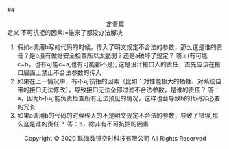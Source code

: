 ##<center>定责篇</center>
定义 不可抗拒的因素:=谁来了都没办法解决
1. 假如a调用b写的代码的时候，传入了明文规定不合法的参数，那么这是谁的责任？是b没有做好安全检查所以太脆弱？还是a破坏了规定？
答:c(有可能c=b，也有可能c=a,也有可能都不是), 这是设计接口人的责任，首先应该在接口层面上禁止不合法参数的传入
2. 如果在上一情况中，有不可抗拒的因素（比如：对性能极大的牺牲、对系统自带的接口无法修改），导致接口无法全部过滤不合法参数，是谁的责任？
答：a，因为b不可能负责检查所有无法预见的情况，这样也会导致b的代码非必要的冗长
3. 如果a调用b的代码的时候传入的不是明文规定不合法的参数，导致了错误,那么这是谁的责任？
答：b，除非有不可抗拒的因素
<center> Copyright © 2020 珠海数镜空时科技有限公司 All Rights Reserved</center>